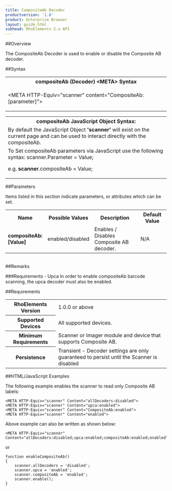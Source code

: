 ```yaml
---
title: CompositeAb Decoder
productversion: '1.8'
product: Enterprise Browser
layout: guide.html
subhead: RhoElements 2.x API
---
```


##Overview

The CompositeAb Decoder is used to enable or disable the Composite AB decoder.

##Syntax

<table class="re-table"><tr><th class="tableHeading">compositeAb (Decoder) &lt;META&gt; Syntax
</th></tr><tr><td class="clsSyntaxCells clsOddRow"><p>&lt;META HTTP-Equiv="scanner" content="CompositeAb:[parameter]"&gt;</p></td></tr></table>
<table class="re-table"><tr><th class="tableHeading">compositeAb JavaScript Object Syntax:</th></tr><tr><td class="clsSyntaxCells clsOddRow">
By default the JavaScript Object <b>'scanner'</b> will exist on the current page and can be used to interact directly with the compositeAb.
</td></tr><tr><td class="clsSyntaxCells clsEvenRow">
To Set compositeAb parameters via JavaScript use the following syntax: scanner.Parameter = Value;
<P />e.g. <b>scanner</b>.compositeAb = Value;
</td></tr></table>

##Parameters


Items listed in this section indicate parameters, or attributes which can be set.
<table class="re-table"><col width="20%" /><col width="20%" /><col width="38%" /><col width="22%" /><tr><th class="tableHeading">Name</th><th class="tableHeading">Possible Values</th><th class="tableHeading">Description</th><th class="tableHeading">Default Value</th></tr><tr><td class="clsSyntaxCells clsOddRow"><b>compositeAb:[Value]
</b></td><td class="clsSyntaxCells clsOddRow">enabled/disabled</td><td class="clsSyntaxCells clsOddRow">Enables / Disables Composite AB decoder.</td><td class="clsSyntaxCells clsOddRow">
N/A
</td></tr></table>
<table class="re-table"><col width="78%" /><col width="8%" /><col width="1%" /><col width="5%" /><col width="1%" /><col width="5%" /><col width="2%" /></table>




##Remarks


###Requirements - Upca
In order to enable compositeAb barcode scanning, the upca decoder must also be enabled.




##Requirements

<table class="re-table"><tr><th class="tableHeading">RhoElements Version</th><td class="clsSyntaxCell clsEvenRow">1.0.0 or above
</td></tr><tr><th class="tableHeading">Supported Devices</th><td class="clsSyntaxCell clsOddRow">All supported devices.</td></tr><tr><th class="tableHeading">Minimum Requirements</th><td class="clsSyntaxCell clsOddRow">Scanner or Imager module and device that supports Composite AB.</td></tr><tr><th class="tableHeading">Persistence</th><td class="clsSyntaxCell clsEvenRow">Transient - Decoder settings are only guaranteed to persist until the Scanner is disabled</td></tr></table>


##HTML/JavaScript Examples

The following example enables the scanner to read only Composite AB labels:

	<META HTTP-Equiv="scanner" Content="allDecoders:disabled">
	<META HTTP-Equiv="scanner" Content="upca:enabled">
	<META HTTP-Equiv="scanner" Content="CompositeAb:enabled">
	<META HTTP-Equiv="scanner" Content="enabled">
	
Above example can also be written as shown below:

	<META HTTP-Equiv="scanner" Content="allDecoders:disabled;upca:enabled;compositeAb:enabled;enabled">
	
or

	function enableCompositeAb()
	{
		scanner.allDecoders = 'disabled';
		scanner.upca = 'enabled';
		scanner.compositeAb = 'enabled';
		scanner.enable();
	}
	





